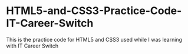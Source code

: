 # HTML5-and-CSS3-Practice-Code-IT-Career-Switch
This is the practice code for HTML5 and CSS3 used while I was learning with IT Career Switch

